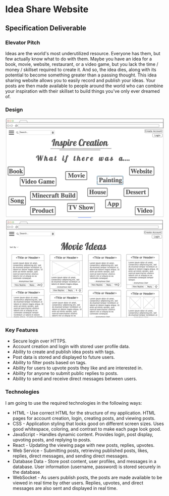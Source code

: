 # Idea Share Website

## Specification Deliverable

### Elevator Pitch

Ideas are the world's most underutilized resource. Everyone has them,
but few actually know what to do with them. Maybe you have an idea 
for a book, movie, website, restaurant, or a video game, but you lack the 
time / money / skillset required to create it. And so, the idea dies, along
with its potential to become something greater than a passing thought. 
This idea sharing website allows you to easily record and publish your
ideas. Your posts are then made available to people around the world who 
can combine your inspiration with their skillset to build things you've 
only ever dreamed of.

### Design

![Home Page](main_page.png)
![Movies Example Page](movie_page.png)

### Key Features

* Secure login over HTTPS.
* Account creation and login with stored user profile data.
* Ability to create and publish idea posts with tags.
* Post data is stored and displayed to future users.
* Ability to filter posts based on tags.
* Ability for users to upvote posts they like and are interested in. 
* Ability for anyone to submit public replies to posts.
* Ability to send and receive direct messages between users.

### Technologies

I am going to use the required technologies in the following ways:
* HTML - Use correct HTML for the structure of my application. HTML pages
for account creation, login, creating posts, and viewing posts.
* CSS - Application styling that looks good on different screen sizes.
Uses good whitespace, coloring, and contrast to make each page look good.
* JavaScript - Handles dynamic content. Provides login, post display, upvoting 
posts, and replying to posts.
* React - Updating the viewing page with new posts, replies, upvotes.
* Web Service - Submitting posts, retrieving published posts, likes, replies,
direct messages, and sending direct messages.
* Database Data - Store post content, user profiles, and messages in a database.
User information (username, password) is stored securely in the database.
* WebSocket - As users publish posts, the posts are made available to be viewed
in real time by other users. Replies, upvotes, and direct messages are
also sent and displayed in real time.
